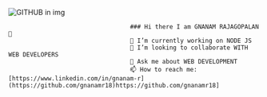 ![GITHUB in img](https://github.com/gnanamr18/gnanamr18/assets/121059807/e996d716-19be-4e30-949f-961fd515a641)


                                      ### Hi there I am GNANAM RAJAGOPALAN 👋
                                      🔭 I’m currently working on NODE JS
                                      👯 I’m looking to collaborate WITH WEB DEVELOPERS
                                      💬 Ask me about WEB DEVELOPMENT
                                      📫 How to reach me: [https://www.linkedin.com/in/gnanam-r](https://github.com/gnanamr18)https://github.com/gnanamr18]


